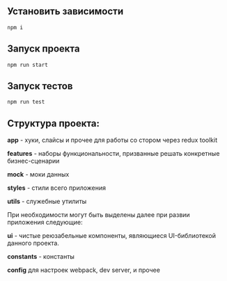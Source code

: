 ## Установить зависимости
`npm i`

## Запуск проекта
`npm run start`

## Запуск тестов
`npm run test`

## Структура проекта:

**app** - хуки, слайсы и прочее для работы со стором через redux toolkit

**features** - наборы функциональности, призванные решать конкретные бизнес-сценарии

**mock** - моки данных

**styles** - стили всего приложения

**utils** - служебные утилиты

При необходимости могут быть выделены далее при развии приложения следующие:

**ui** - чистые реюзабельные компоненты, являющиеся UI-библиотекой данного проекта.

**constants** - константы

**config** для настроек webpack, dev server, и прочее
